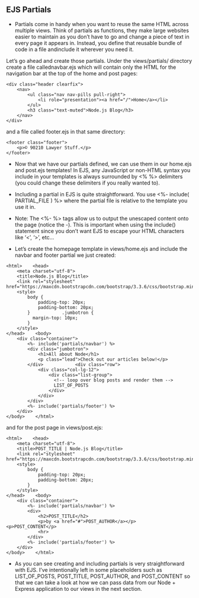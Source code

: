  ## EJS Partials

* Partials come in handy when you want to reuse the same HTML across multiple views. Think of partials as functions, they make large websites 
easier to maintain as you don’t have to go and change a piece of text in every page it appears in. Instead, you define that reusable bundle of 
code in a file andinclude it wherever you need it.

Let’s go ahead and create those partials. Under the views/partials/ directory create a file callednavbar.ejs which will contain only the 
HTML for the navigation bar at the top of the home and post pages:

<!-- views/partials/navbar.ejs -->
    <div class="header clearfix">
        <nav>
            <ul class="nav nav-pills pull-right">
                <li role="presentation"><a href="/">Home</a></li>
            </ul>
            <h3 class="text-muted">Node.js Blog</h3>
        </nav>
    </div>
    

and a file called footer.ejs in that same directory:

<!-- views/partials/footer.ejs -->
    <footer class="footer">
        <p>© 90210 Lawyer Stuff.</p>
    </footer>
* Now that we have our partials defined, we can use them in our home.ejs and post.ejs templates! In EJS, any JavaScript or non-HTML 
syntax you include in your templates is always surrounded by <% %> delimiters (you could change these delimiters if you really wanted to).

* Including a partial in EJS is quite straightforward. You use <%- include( PARTIAL_FILE ) %> where the partial file is 
relative to the template you use it in.

* Note: The <%- %> tags allow us to output the unescaped content onto the page (notice the -). This is important when using the include() statement 
since you don’t want EJS to escape your HTML characters like ‘<’, ‘>’, etc…

* Let’s create the homepage template in views/home.ejs and include the navbar and footer partial we just created:

<!-- views/home.ejs -->    <!DOCTYPE html>
    <html>    <head>
        <meta charset="utf-8">
        <title>Node.js Blog</title>
        <link rel="stylesheet" href="https://maxcdn.bootstrapcdn.com/bootstrap/3.3.6/css/bootstrap.min.css">
        <style>
            body {
                padding-top: 20px;
                padding-bottom: 20px;
            }            .jumbotron {
              margin-top: 10px;
            }
        </style>
    </head>    <body>
        <div class="container">
            <%- include('partials/navbar') %>
            <div class="jumbotron">
                <h1>All about Node</h1>
                <p class="lead">Check out our articles below!</p>
            </div>            <div class="row">
                <div class="col-lg-12">
                    <div class="list-group">
                      <!-- loop over blog posts and render them -->
                      LIST_OF_POSTS
                    </div>
                </div>
            </div>
            <%- include('partials/footer') %>
        </div>
    </body>    </html>
  
  and for the post page in views/post.ejs:
  
  <!-- views/post.ejs -->    <!DOCTYPE html>
    <html>    <head>
        <meta charset="utf-8">
        <title>POST_TITLE | Node.js Blog</title>
        <link rel="stylesheet" href="https://maxcdn.bootstrapcdn.com/bootstrap/3.3.6/css/bootstrap.min.css">
        <style>
            body {
                padding-top: 20px;
                padding-bottom: 20px;
            }
        </style>
    </head>    <body>
        <div class="container">
            <%- include('partials/navbar') %>
            <div>
                <h2>POST_TITLE</h2>
                <p>by <a href="#">POST_AUTHOR</a></p>                <p>POST_CONTENT</p>
                <hr>
            </div>
            <%- include('partials/footer') %>
        </div>
    </body>    </html>
  
  * As you can see creating and including partials is very straightforward with EJS. I’ve intentionally left in some placeholders such as 
  LIST_OF_POSTS, POST_TITLE, POST_AUTHOR, and POST_CONTENT so that we can take a look at how we can pass data from our Node + Express 
  application to our views in the next section.
